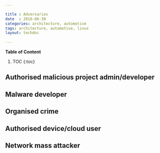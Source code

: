 ```yaml
---

title : Adversaries
date  : 2016-06-30
categories: architecture, automotive
tags: architecture, automotive, linux
layout: techdoc 
 
---
```


**Table of Content**

1. TOC
{:toc}

## Authorised malicious project admin/developer

## Malware developer

## Organised crime

## Authorised device/cloud user

## Network mass attacker


